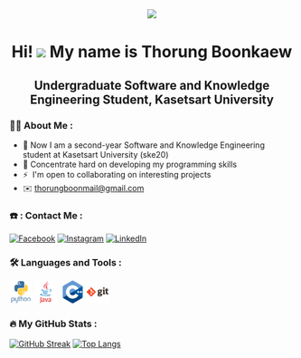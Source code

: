 <div id="header" align="center">
  <img src="https://media.giphy.com/media/Qo2dupDib32rkTY4hX/giphy.gif" width="350"/>
</div>

<div align="center">
  <h1>Hi! <img src="https://user-images.githubusercontent.com/18350557/176309783-0785949b-9127-417c-8b55-ab5a4333674e.gif"> My name is Thorung Boonkaew</h1>
</div>

<div align="center">
  <h2>Undergraduate Software and Knowledge Engineering Student, Kasetsart University</h2>
</div>

### :woman_technologist: About Me :
* 📖  Now I am a second-year Software and Knowledge Engineering student at Kasetsart University (ske20)
* 🌟  Concentrate hard on developing my programming skills
* ⚡  I'm open to collaborating on interesting projects
* ✉️   [thorungboonmail@gmail.com](mailto:thorungboonmail@gmail.com)

### ☎️ : Contact Me : 
[![Facebook](https://img.shields.io/badge/Facebook-%231877F2.svg?logo=Facebook&logoColor=white)](https://www.facebook.com/tb.rainyrung/)
[![Instagram](https://img.shields.io/badge/Instagram-%23E4405F.svg?logo=Instagram&logoColor=white)](https://instagram.com/agustxq)
[![LinkedIn](https://img.shields.io/badge/LinkedIn-%230077B5.svg?logo=linkedin&logoColor=white)](https://www.linkedin.com/in/thorung-boonkaew-359452269) 

### :hammer_and_wrench: Languages and Tools :
<div>
  <img src="https://github.com/devicons/devicon/blob/master/icons/python/python-original-wordmark.svg" title="Python" **alt="Python" width="40" height="40"/>
  <img src="https://github.com/devicons/devicon/blob/master/icons/java/java-original-wordmark.svg" title="Java" alt="Java" width="40" height="40"/>&nbsp;
  <img src="https://github.com/devicons/devicon/blob/master/icons/cplusplus/cplusplus-original.svg" title="C++" **alt="C++" width="40" height="40"/>
  <img src="https://github.com/devicons/devicon/blob/master/icons/git/git-original-wordmark.svg" title="Git" **alt="Git" width="40" height="40"/>
</div>


### 🔥 My GitHub Stats :

[![GitHub Streak](http://github-readme-streak-stats.herokuapp.com?user=thorungb&theme=dark&background=000000)](https://git.io/streak-stats)
[![Top Langs](https://github-readme-stats.vercel.app/api/top-langs/?username=thorungb&layout=compact&theme=vision-friendly-dark)](https://github.com/anuraghazra/github-readme-stats)
